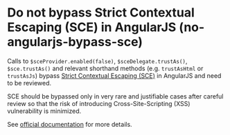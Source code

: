 # Do not bypass Strict Contextual Escaping (SCE) in AngularJS (no-angularjs-bypass-sce)

Calls to `$sceProvider.enabled(false)`, `$sceDelegate.trustAs()`, `$sce.trustAs()` and relevant shorthand methods (e.g. `trustAsHtml` or `trustAsJs`) bypass [Strict Contextual Escaping (SCE)](https://docs.angularjs.org/api/ng/service/$sce#strict-contextual-escaping) in AngularJS and need to be reviewed.

SCE should be bypassed only in very rare and justifiable cases after careful review so that the risk of introducing Cross-Site-Scripting (XSS) vulnerability is minimized.

See [official documentation](https://docs.angularjs.org/api/ng/service/$sce#strict-contextual-escaping) for more details.
